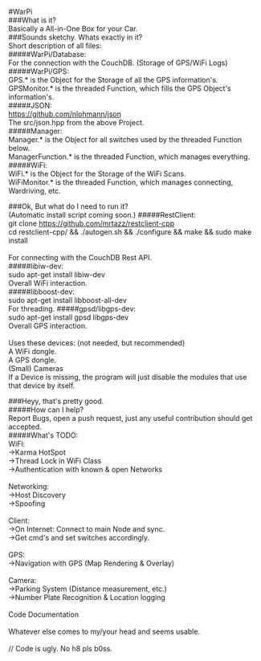 #WarPi<br />
###What is it?<br />
Basically a All-in-One Box for your Car.<br />
###Sounds sketchy. Whats exactly in it?<br />
Short description of all files:<br />
#####WarPi/Database:<br />
For the connection with the CouchDB. (Storage of GPS/WiFi Logs)<br />
#####WarPi/GPS:<br />
GPS.* is the Object for the Storage of all the GPS information's.<br />
GPSMonitor.* is the threaded Function, which fills the GPS Object's information's.<br />
#####JSON:<br />
https://github.com/nlohmann/json<br />
The src/json.hpp from the above Project.<br />
#####Manager:<br />
Manager.* is the Object for all switches used by the threaded Function below.<br />
ManagerFunction.* is the threaded Function, which manages everything.<br />
#####WiFi:<br />
WiFi.* is the Object for the Storage of the WiFi Scans.<br />
WiFiMonitor.* is the threaded Function, which manages connecting, Wardriving, etc.<br />

###Ok, But what do I need to run it?<br />
(Automatic install script coming soon.)
#####RestClient:<br />
git clone https://github.com/mrtazz/restclient-cpp<br />
cd restclient-cpp/ && ./autogen.sh && ./configure && make && sudo make install<br />
<br />
For connecting with the CouchDB Rest API.<br />
#####libiw-dev:<br />
sudo apt-get install libiw-dev<br />
Overall WiFi interaction.<br />
#####libboost-dev:<br />
sudo apt-get install libboost-all-dev<br />
For threading.
#####gpsd/libgps-dev:<br />
sudo apt-get install gpsd libgps-dev<br />
Overall GPS interaction.<br />
<br />
Uses these devices: (not needed, but recommended)<br />
A WiFi dongle.<br />
A GPS dongle.<br />
(Small) Cameras<br />
If a Device is missing, the program will just disable the modules that use that device by itself.<br />

###Heyy, that's pretty good.<br />
#####How can I help?<br />
Report Bugs, open a push request, just any useful contribution should get accepted.<br />
#####What's TODO:<br />
WiFi:<br />
->Karma HotSpot<br />
->Thread Lock in WiFi Class<br />
->Authentication with known & open Networks<br />
<br />
Networking:<br />
->Host Discovery<br />
->Spoofing<br />
<br />
Client:<br />
->On Internet: Connect to main Node and sync.<br />
->Get cmd's and set switches accordingly.<br />
<br />
GPS:<br />
->Navigation with GPS (Map Rendering & Overlay)<br />
<br />
Camera:<br />
->Parking System (Distance measurement, etc.)<br />
->Number Plate Recognition & Location logging<br />
<br />
Code Documentation<br />
<br />
Whatever else comes to my/your head and seems usable.<br />
<br />
// Code is ugly. No h8 pls b0ss.
